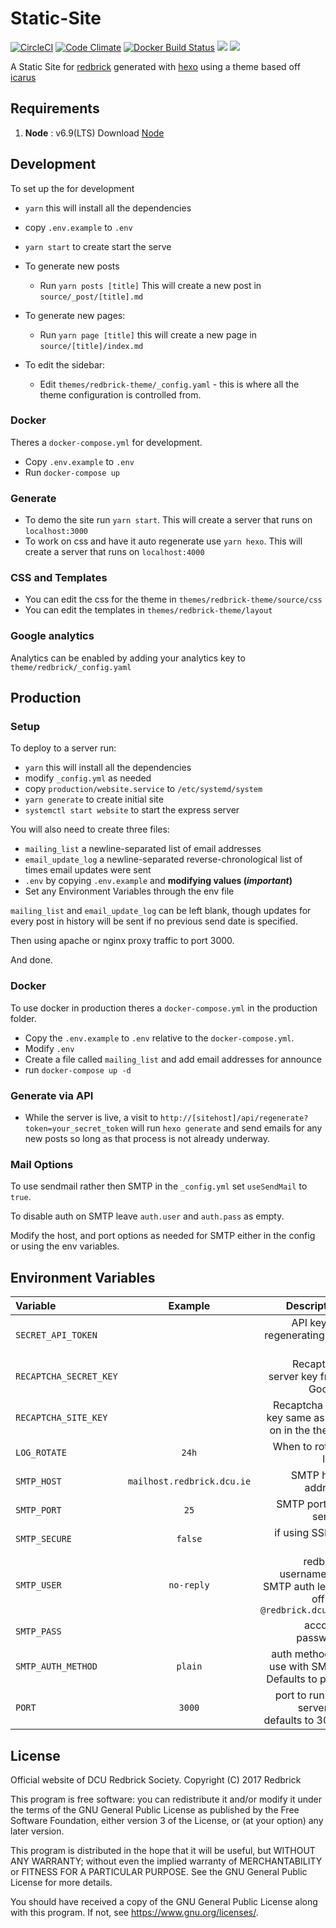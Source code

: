 # Static-Site

[![CircleCI](https://circleci.com/gh/redbrick/static-site.svg?style=shield)](https://circleci.com/gh/redbrick/static-site)
[![Code Climate](https://codeclimate.com/github/redbrick/static-site/badges/gpa.svg)](https://codeclimate.com/github/redbrick/static-site)
[![Docker Build Status](https://img.shields.io/docker/build/jrottenberg/ffmpeg.svg)](https://hub.docker.com/r/redbrick/site/)
[![](https://images.microbadger.com/badges/version/redbrick/site.svg)](https://microbadger.com/images/redbrick/site)
[![](https://images.microbadger.com/badges/image/redbrick/site.svg)](https://microbadger.com/images/redbrick/site)

A Static Site for [redbrick](http://redbrick.dcu.ie) generated with [hexo](https://hexo.io/) using a theme
based off [icarus](https://github.com/redbrick/hexo-theme-icarus)

## Requirements

1. **Node** : v6.9(LTS)  Download [Node](https://nodejs.org/download/)

## Development

To set up the for development

- `yarn` this will install all the dependencies
- copy `.env.example` to `.env`
- `yarn start` to create start the serve

- To generate new posts
  - Run `yarn posts [title]` This will create a new post in `source/_post/[title].md`
- To generate new pages:
  - Run `yarn page [title]` this will create a new page in `source/[title]/index.md`
- To edit the sidebar:
  - Edit `themes/redbrick-theme/_config.yaml` - this is where all the theme configuration is controlled from.

### Docker

Theres a `docker-compose.yml` for development.

- Copy `.env.example` to `.env`
- Run `docker-compose up`

### Generate

- To demo the site run `yarn start`. This will create a server that runs on `localhost:3000`
- To work on css and have it auto regenerate use `yarn hexo`. This will create a server that runs on `localhost:4000`

### CSS and Templates

- You can edit the css for the theme in `themes/redbrick-theme/source/css`
- You can edit the templates in `themes/redbrick-theme/layout`

### Google analytics

Analytics can be enabled by adding your analytics key to `theme/redbrick/_config.yaml`

## Production

### Setup

To deploy to a server run:

- `yarn` this will install all the dependencies
- modify `_config.yml` as needed
- copy `production/website.service` to `/etc/systemd/system`
- `yarn generate` to create initial site
- `systemctl start website` to start the express server

You will also need to create three files:

- `mailing_list` a newline-separated list of email addresses
- `email_update_log` a newline-separated reverse-chronological list of times email updates were sent
- `.env` by copying `.env.example` and **modifying values (*important*)**
- Set any Environment Variables through the env file

`mailing_list` and `email_update_log` can be left blank, though updates for every post in history
will be sent if no previous send date is specified.

Then using apache or nginx proxy traffic to port 3000.

And done.

### Docker

To use docker in production theres a `docker-compose.yml` in the production folder.
- Copy the `.env.example` to `.env` relative to the `docker-compose.yml`.
- Modify `.env`
- Create a file called `mailing_list` and add email addresses for announce
- run `docker-compose up -d`

### Generate via API
- While the server is live, a visit to `http://[sitehost]/api/regenerate?token=your_secret_token`
  will run `hexo generate` and send emails for any new posts so long as that process is not already underway.

### Mail Options

To use sendmail rather then SMTP in the `_config.yml` set `useSendMail` to `true`.

To disable auth on SMTP leave `auth.user` and `auth.pass` as empty.

Modify the host, and port options as needed for SMTP either in the config or using the env
variables.

## Environment Variables

| Variable               | Example                    | Description                                                      |
| :---                   | :---:                      | ---:                                                             |
| `SECRET_API_TOKEN`     |                            | API key for regenerating the site                                |
| `RECAPTCHA_SECRET_KEY` |                            | Recaptcha server key from Google                                 |
| `RECAPTCHA_SITE_KEY`   |                            | Recaptcha site key same as the on in the theme                   |
| `LOG_ROTATE`           | `24h`                      | When to rotate logs                                              |
| `SMTP_HOST`            | `mailhost.redbrick.dcu.ie` | SMTP host address                                                |
| `SMTP_PORT`            | `25`                       | SMTP port for server                                             |
| `SMTP_SECURE`          | `false`                    | if using SSL or not                                              |
| `SMTP_USER`            | `no-reply`                 | redbrick username for SMTP auth leave off the `@redbrick.dcu.ie` |
| `SMTP_PASS`            |                            | account password                                                 |
| `SMTP_AUTH_METHOD`     | `plain`                    | auth method to use with SMTP. Defaults to plain                  |
| `PORT`                 | `3000`                     | port to run the server on defaults to 3000                       |

## License

Official website of DCU Redbrick Society.
Copyright (C) 2017 Redbrick

This program is free software: you can redistribute it and/or modify
it under the terms of the GNU General Public License as published by
the Free Software Foundation, either version 3 of the License, or
(at your option) any later version.

This program is distributed in the hope that it will be useful,
but WITHOUT ANY WARRANTY; without even the implied warranty of
MERCHANTABILITY or FITNESS FOR A PARTICULAR PURPOSE.  See the
GNU General Public License for more details.

You should have received a copy of the GNU General Public License
along with this program.  If not, see <https://www.gnu.org/licenses/>.

